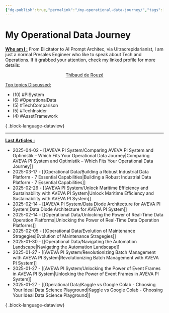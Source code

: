 ```yaml
---
{"dg-publish":true,"permalink":"/my-operational-data-journey/","tags":["gardenEntry"]}
---
```


# My Operational Data Journey

<u>**Who am I :**</u>
From Elicitator to AI Prompt Architec, via Ultracrepidarianist, I am just a normal Presales Engineer who like to speak about Tech and Operations. If it grabbed your attention, check my linked profile for more details:
<center><script src="https://platform.linkedin.com/badges/js/profile.js" async defer type="text/javascript"></script>
<div class="badge-base LI-profile-badge" data-locale="fr_FR" data-size="medium" data-theme="light" data-type="VERTICAL" data-vanity="tderouze" data-version="v1"><a class="badge-base__link LI-simple-link" href="https://fr.linkedin.com/in/tderouze?trk=profile-badge">Thibaud de Rouzé</a></div></center>


<u>Top topics Discussed:</u>
- (10) #PISystem
- (6) #OperationalData
- (5) #TechComparison
- (5) #TechInsider
- (4) #AssetFramework

{ .block-language-dataview}

---
<u>**Last Articles :**</u>
- 2025-04-02 - [[AVEVA PI System/Comparing AVEVA PI System and Optimistik – Which Fits Your Operational Data Journey\|Comparing AVEVA PI System and Optimistik – Which Fits Your Operational Data Journey]]
- 2025-03-17 - [[Operational Data/Building a Robust Industrial Data Platform - 7 Essential Capabilities\|Building a Robust Industrial Data Platform - 7 Essential Capabilities]]
- 2025-02-26 - [[AVEVA PI System/Unlock Maritime Efficiency and Sustainability with AVEVA PI System\|Unlock Maritime Efficiency and Sustainability with AVEVA PI System]]
- 2025-02-14 - [[AVEVA PI System/Data Diode Architecture for AVEVA PI System\|Data Diode Architecture for AVEVA PI System]]
- 2025-02-14 - [[Operational Data/Unlocking the Power of Real-Time Data Operation Platforms\|Unlocking the Power of Real-Time Data Operation Platforms]]
- 2025-02-05 - [[Operational Data/Evolution of Maintenance Stragegies\|Evolution of Maintenance Stragegies]]
- 2025-01-30 - [[Operational Data/Navigating the Automation Landscape\|Navigating the Automation Landscape]]
- 2025-01-27 - [[AVEVA PI System/Revolutionizing Batch Management with AVEVA PI System\|Revolutionizing Batch Management with AVEVA PI System]]
- 2025-01-27 - [[AVEVA PI System/Unlocking the Power of Event Frames in AVEVA PI System\|Unlocking the Power of Event Frames in AVEVA PI System]]
- 2025-01-27 - [[Operational Data/Kaggle vs Google Colab - Choosing Your Ideal Data Science Playground\|Kaggle vs Google Colab - Choosing Your Ideal Data Science Playground]]

{ .block-language-dataview}


